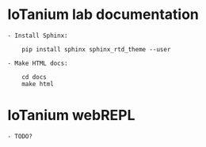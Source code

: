 # IoTanium lab documentation

    - Install Sphinx:

        pip install sphinx sphinx_rtd_theme --user
    
    - Make HTML docs:

        cd docs
        make html

# IoTanium webREPL

    - TODO?